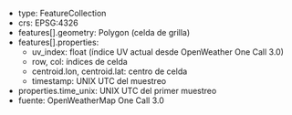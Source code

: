 - type: FeatureCollection
- crs: EPSG:4326
- features[].geometry: Polygon (celda de grilla)
- features[].properties:
  - uv_index: float (índice UV actual desde OpenWeather One Call 3.0)
  - row, col: índices de celda
  - centroid.lon, centroid.lat: centro de celda
  - timestamp: UNIX UTC del muestreo
- properties.time_unix: UNIX UTC del primer muestreo
- fuente: OpenWeatherMap One Call 3.0
